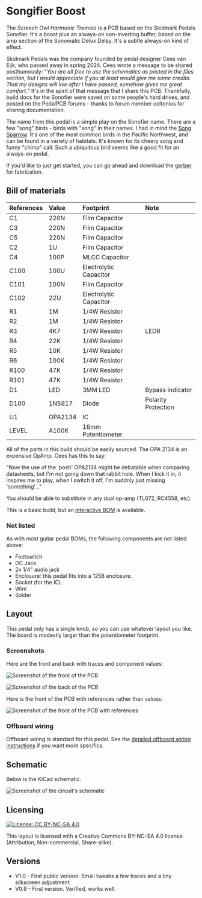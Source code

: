 # Songifier Boost

The *Screech Owl Harmonic Tremolo* is a PCB based on the Skidmark Pedals Sonofier. It's a boost plus an always-on non-inverting buffer, based on the amp section of the Sonomatic Delux Delay. It's a subtle always-on kind of effect.

Skidmark Pedals was the company founded by pedal designer Cees van Eijk, who passed away in spring 2024. Cees wrote a message to be shared posthumously: "*You are all free to use the schematics as posted in the files section, but I would appreciate if you at least would give me some credits. That my designs will live after I have passed, somehow gives me great comfort.*" It's in the spirit of that message that I share this PCB. Thankfully, build docs for the Sonofier were saved on some people's hard drives, and posted on the PedalPCB forums - thanks to forum member coltonius for sharing documentation.

The name from this pedal is a simple play on the Sonofier name. There are a few "song" birds - birds with "song" in their names. I had in mind the [Song Sparrow](https://ebird.org/species/sonspa). It's one of the most common birds in the Pacific Northwest, and can be found in a variety of habitats. It's known for its cheery song and funny "chimp" call. Such a ubiquitous bird seems like a good fit for an always-on pedal.

If you'd like to just get started, you can go ahead and download the [gerber](https://github.com/RWLPedal/music-pcbs/raw/refs/heads/main/SongifierBoost/Songifier.zip) for fabrication.

## Bill of materials

| References | Value   | Footprint              | Note                |
| :--------- | :------ | :--------------------- | :------------------ |
| C1         | 220N    | Film Capacitor         |                     |
| C3         | 220N    | Film Capacitor         |                     |
| C5         | 220N    | Film Capacitor         |                     |
| C2         | 1U      | Film Capacitor         |                     |
| C4         | 100P    | MLCC Capacitor         |                     |
| C100       | 100U    | Electrolytic Capacitor |                     |
| C101       | 100N    | Film Capacitor         |                     |
| C102       | 22U     | Electrolytic Capacitor |                     |
| R1         | 1M      | 1/4W Resistor          |                     |
| R2         | 1M      | 1/4W Resistor          |                     |
| R3         | 4K7     | 1/4W Resistor          | LEDR                |
| R4         | 22K     | 1/4W Resistor          |                     |
| R5         | 10K     | 1/4W Resistor          |                     |
| R6         | 100K    | 1/4W Resistor          |                     |
| R100       | 47K     | 1/4W Resistor          |                     |
| R101       | 47K     | 1/4W Resistor          |                     |
| D1         | LED     | 3MM LED                | Bypass indicator    |
| D100       | 1N5817  | Diode                  | Polarity Protection |
| U1         | OPA2134 | IC                     |                     |
| LEVEL      | A100K   | 16mm Potentiometer     |                     |


All of the parts in this build should be easily sourced. The OPA 2134 is an expensive OpAmp. Cees has this to say:

"Now the use of the 'posh' OPA2134 might be debatable when comparing datasheets, but I'm not going down that rabbit hole. When I kick it in, it inspires me to play, when I switch it off, I'm suddnly just missing 'something'..."

You should be able to substitute in any dual op-amp (TL072, RC4558, etc).

This is a basic build, but an [interactive BOM](https://html-preview.github.io/?url=https://github.com/RWLPedal/music-pcbs/blob/main/SongifierBoost/interactive_bom.html) is available.

### Not listed

As with most guitar pedal BOMs, the following components are not listed above:

* Footswitch
* DC Jack
* 2x 1/4" audio jack
* Enclosure: this pedal fits into a 125B enclosure.
* Socket (for the IC).
* Wire
* Solder

## Layout

This pedal only has a single knob, so you can use whatever layout you like. The board is modestly larger than the potentiometer footprint.

### Screenshots

Here are the front and back with traces and component values:

![Screenshot of the front of the PCB](images/pcb_front.png?raw=true)

![Screenshot of the back of the PCB](images/pcb_back.png?raw=true)

Here is the front of the PCB with references rather than values:

![Screenshot of the front of the PCB with references](images/pcb_references.png?raw=true)

### Offboard wiring

Offboard wiring is standard for this pedal. See the [detailed offboard wiring instructions](https://github.com/RWLPedal/music-pcbs/blob/main/instructions/WIRING.md) if you want more specifics.

## Schematic

Below is the KiCad schematic.

![Screenshot of the circuit's schematic](images/schematic.png?raw=true)

## Licensing

[![License: CC BY-NC-SA 4.0](https://licensebuttons.net/l/by-nc-sa/4.0/80x15.png)](https://creativecommons.org/licenses/by-nc-sa/4.0/)

This layout is licensed with a Creative Commons BY-NC-SA 4.0 license (Attribution, Non-commercial, Share-alike).

## Versions

* V1.0 - First public version. Small tweaks a few traces and a tiny silkscreen adjustment.
* V0.9 - First version. Verified, works well.